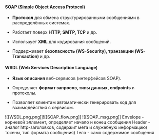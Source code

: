 
#### **SOAP (Simple Object Access Protocol)**

- **Протокол** для обмена структурированными сообщениями в распределённых системах.
    
- Работает поверх **HTTP, SMTP, TCP** и др.
    
- Использует **XML** для кодирования сообщений.
    
- Поддерживает **безопасность (WS-Security), транзакции (WS-Transaction)** и др.
    

#### **WSDL (Web Services Description Language)**

- **Язык описания** веб-сервисов (интерфейсов SOAP).
    
- Определяет **формат запросов, типы данных, endpoints** и протоколы.
    
- Позволяет клиентам автоматически генерировать код для взаимодействия с сервисом.


![[WSDL.png.png]]![[SOAP_flow.png]]
![[SOAP_msg.png]]
Envelope - корневой эллемент, определяет начало и конец сообщения
Header - аналог http-заголовков, содержит мета и служебную информацию( токены, тип формата сообщения)
Тело -  само содержимое сообщения
